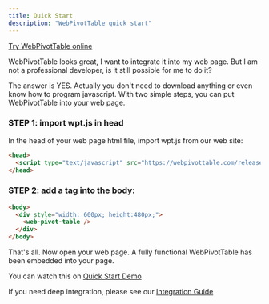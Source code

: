 ```yaml
---
title: Quick Start
description: "WebPivotTable quick start"
---
```


<a href="https://webpivottable.com/releases/latest/demo.html" target="_blank">Try WebPivotTable online</a>

WebPivotTable looks great, I want to integrate it into my web page.
But I am not a professional developer, is it still possible for me to do it?

The answer is YES. Actually you don't need to download anything or even know how to program javascript.
With two simple steps, you can put WebPivotTable into your web page.

### STEP 1: import wpt.js in head

In the head of your web page html file, import wpt.js from our web site:

```html
<head>
  <script type="text/javascript" src="https://webpivottable.com/releases/latest/dist/wpt.js" ></script>
</head>
```
 

### STEP 2: add a <wpt-pivot-table> tag into the body:

```html
<body>
  <div style="width: 600px; height:480px;">
    <web-pivot-table />
  </div>
</body>
``` 
 
That's all. Now open your web page. A fully functional WebPivotTable has been embedded into your page.


You can watch this on [Quick Start Demo](/demo)

If you need deep integration, please see our [Integration Guide](/doc/integration-guide)

